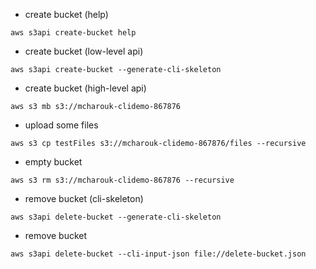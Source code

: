* create bucket (help)

```
aws s3api create-bucket help
```

* create bucket (low-level api)

```
aws s3api create-bucket --generate-cli-skeleton
```

* create bucket (high-level api)

```
aws s3 mb s3://mcharouk-clidemo-867876
```

* upload some files

```
aws s3 cp testFiles s3://mcharouk-clidemo-867876/files --recursive
```

* empty bucket

```
aws s3 rm s3://mcharouk-clidemo-867876 --recursive
```

* remove bucket (cli-skeleton)

```
aws s3api delete-bucket --generate-cli-skeleton
```

* remove bucket

```
aws s3api delete-bucket --cli-input-json file://delete-bucket.json
```


